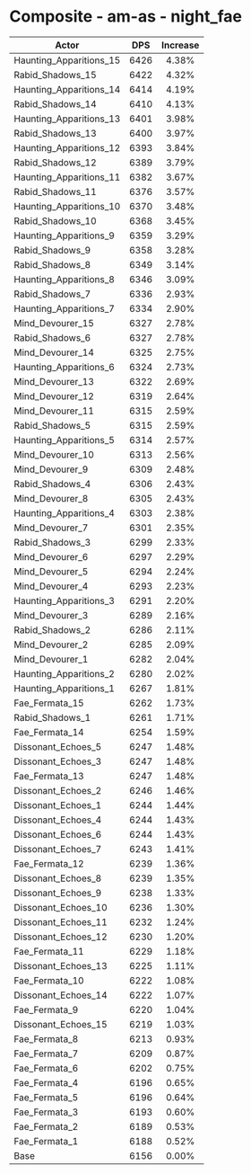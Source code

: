 # Composite - am-as - night_fae
| Actor | DPS | Increase |
|---|:---:|:---:|
|Haunting_Apparitions_15|6426|4.38%|
|Rabid_Shadows_15|6422|4.32%|
|Haunting_Apparitions_14|6414|4.19%|
|Rabid_Shadows_14|6410|4.13%|
|Haunting_Apparitions_13|6401|3.98%|
|Rabid_Shadows_13|6400|3.97%|
|Haunting_Apparitions_12|6393|3.84%|
|Rabid_Shadows_12|6389|3.79%|
|Haunting_Apparitions_11|6382|3.67%|
|Rabid_Shadows_11|6376|3.57%|
|Haunting_Apparitions_10|6370|3.48%|
|Rabid_Shadows_10|6368|3.45%|
|Haunting_Apparitions_9|6359|3.29%|
|Rabid_Shadows_9|6358|3.28%|
|Rabid_Shadows_8|6349|3.14%|
|Haunting_Apparitions_8|6346|3.09%|
|Rabid_Shadows_7|6336|2.93%|
|Haunting_Apparitions_7|6334|2.90%|
|Mind_Devourer_15|6327|2.78%|
|Rabid_Shadows_6|6327|2.78%|
|Mind_Devourer_14|6325|2.75%|
|Haunting_Apparitions_6|6324|2.73%|
|Mind_Devourer_13|6322|2.69%|
|Mind_Devourer_12|6319|2.64%|
|Mind_Devourer_11|6315|2.59%|
|Rabid_Shadows_5|6315|2.59%|
|Haunting_Apparitions_5|6314|2.57%|
|Mind_Devourer_10|6313|2.56%|
|Mind_Devourer_9|6309|2.48%|
|Rabid_Shadows_4|6306|2.43%|
|Mind_Devourer_8|6305|2.43%|
|Haunting_Apparitions_4|6303|2.38%|
|Mind_Devourer_7|6301|2.35%|
|Rabid_Shadows_3|6299|2.33%|
|Mind_Devourer_6|6297|2.29%|
|Mind_Devourer_5|6294|2.24%|
|Mind_Devourer_4|6293|2.23%|
|Haunting_Apparitions_3|6291|2.20%|
|Mind_Devourer_3|6289|2.16%|
|Rabid_Shadows_2|6286|2.11%|
|Mind_Devourer_2|6285|2.09%|
|Mind_Devourer_1|6282|2.04%|
|Haunting_Apparitions_2|6280|2.02%|
|Haunting_Apparitions_1|6267|1.81%|
|Fae_Fermata_15|6262|1.73%|
|Rabid_Shadows_1|6261|1.71%|
|Fae_Fermata_14|6254|1.59%|
|Dissonant_Echoes_5|6247|1.48%|
|Dissonant_Echoes_3|6247|1.48%|
|Fae_Fermata_13|6247|1.48%|
|Dissonant_Echoes_2|6246|1.46%|
|Dissonant_Echoes_1|6244|1.44%|
|Dissonant_Echoes_4|6244|1.43%|
|Dissonant_Echoes_6|6244|1.43%|
|Dissonant_Echoes_7|6243|1.41%|
|Fae_Fermata_12|6239|1.36%|
|Dissonant_Echoes_8|6239|1.35%|
|Dissonant_Echoes_9|6238|1.33%|
|Dissonant_Echoes_10|6236|1.30%|
|Dissonant_Echoes_11|6232|1.24%|
|Dissonant_Echoes_12|6230|1.20%|
|Fae_Fermata_11|6229|1.18%|
|Dissonant_Echoes_13|6225|1.11%|
|Fae_Fermata_10|6222|1.08%|
|Dissonant_Echoes_14|6222|1.07%|
|Fae_Fermata_9|6220|1.04%|
|Dissonant_Echoes_15|6219|1.03%|
|Fae_Fermata_8|6213|0.93%|
|Fae_Fermata_7|6209|0.87%|
|Fae_Fermata_6|6202|0.75%|
|Fae_Fermata_4|6196|0.65%|
|Fae_Fermata_5|6196|0.64%|
|Fae_Fermata_3|6193|0.60%|
|Fae_Fermata_2|6189|0.53%|
|Fae_Fermata_1|6188|0.52%|
|Base|6156|0.00%|
